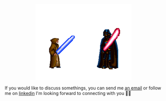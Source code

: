  
<p align="center">
  <img alt="dev.finances" src="./starwars.gif"  >
</p>


If you would like to discuss somethings, you can send me [an email](mailto:gustavohenriquedoespirito@gmail.com) or follow me on [linkedin](https://www.linkedin.com/in/gustavo-henrique-do-espirito-santo) I'm looking forward to connecting with you 👋🏻

